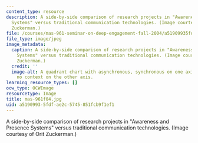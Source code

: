 ```yaml
---
content_type: resource
description: A side-by-side comparison of research projects in "Awareness and Presence
  Systems" versus traditional communication technologies. (Image courtesy of Orit
  Zuckerman.)
file: /courses/mas-961-seminar-on-deep-engagement-fall-2004/a51909935fdfae2c5745851fcb9f1ef1_mas-961f04.jpg
file_type: image/jpeg
image_metadata:
  caption: A side-by-side comparison of research projects in "Awareness and Presence
    Systems" versus traditional communication technologies. (Image courtesy of Orit
    Zuckerman.)
  credit: ''
  image-alt: A quadrant chart with asynchronous, synchronous on one axis; and context,
    no context on the other axis.
learning_resource_types: []
ocw_type: OCWImage
resourcetype: Image
title: mas-961f04.jpg
uid: a5190993-5fdf-ae2c-5745-851fcb9f1ef1
---
```

A side-by-side comparison of research projects in "Awareness and Presence Systems" versus traditional communication technologies. (Image courtesy of Orit Zuckerman.)

